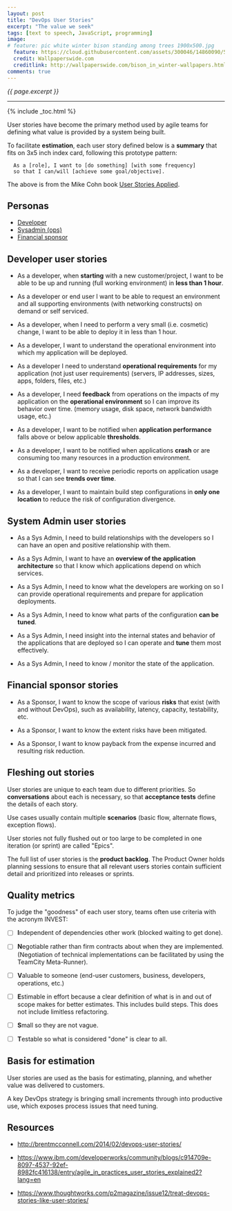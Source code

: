 ```yaml
---
layout: post
title: "DevOps User Stories"
excerpt: "The value we seek"
tags: [text to speech, JavaScript, programming]
image:
# feature: pic white winter bison standing among trees 1900x500.jpg
  feature: https://cloud.githubusercontent.com/assets/300046/14860090/577d55be-0c64-11e6-8f93-6ded4a194ef1.jpg
  credit: Wallpaperswide.com
  creditlink: http://wallpaperswide.com/bison_in_winter-wallpapers.html
comments: true
---
```

<i>{{ page.excerpt }}</i>
<hr />
{% include _toc.html %}

User stories have become the primary method used by agile teams for defining what value is provided by a system being built.

To facilitate <strong>estimation</strong>,
each user story defined below is a <strong>summary</strong> that fits on 3x5 inch index card,
following this prototype pattern:

      As a [role], I want to [do something] [with some frequency]
      so that I can/will [achieve some goal/objective].

The above is from the Mike Cohn book <a target="_blank" href="http://www.amazon.com/dp/0321205685?tag=tbrb-20&link_code=as3&creativeASIN=0321205685&creative=373489&camp=211189">
      User Stories Applied</a>.

## Personas

   * <a href="#Developer">Developer</a>
   * <a href="#Sysadmin">Sysadmin (ops)</a>
   * <a href="#FinancialSponsor">Financial sponsor</a>

<a name="Developer"></a>

## Developer user stories

* As a developer, when <strong>starting</strong> with a new customer/project,
  I want to be able to be up and running (full working environment) in **less than 1 hour**.

* As a developer or end user I want to be able to request an environment and all supporting environments
   (with networking constructs) on demand or self serviced.

* As a developer, when I need to perform a very small (i.e. cosmetic) change,
   I want to be able to deploy it in less than 1 hour.

* As a developer, I want to understand the operational environment into which my application will be deployed.

* As a developer I need to understand **operational requirements** for my application (not just user requirements)
   (servers, IP addresses, sizes, apps, folders, files, etc.)

* As a developer, I need <strong>feedback</strong>
   from operations on the impacts of my application on the **operational environment**
   so I can improve its behavior over time.
   (memory usage, disk space, network bandwidth usage, etc.)

* As a developer, I want to be notified when <strong>application performance</strong>
   falls above or below applicable **thresholds**.

* As a developer, I want to be notified when applications **crash** or are consuming too many resources in a production environment.

* As a developer, I want to receive periodic reports on application usage so that I can see **trends over time**.

* As a developer,
I want to maintain build step configurations in <strong>only one location</strong>
to reduce the risk of configuration divergence.

<a name="Sysadmin"></a>

## System Admin user stories

* As a Sys Admin, I need to build relationships with the developers so I can have an open and positive relationship with them.

* As a Sys Admin, I want to have an **overview of the application architecture** so that
   I know which applications depend on which services.

* As a Sys Admin, I need to know what the developers are working on so I can provide operational requirements and prepare for application deployments.

* As a Sys Admin, I need to know what parts of the configuration **can be tuned**.

* As a Sys Admin, I need insight into the internal states and behavior of the applications that are deployed so I can operate and
   **tune** them most effectively.

* As a Sys Admin, I need to know / monitor the state of the application.

<a name="FinancialSponsor"></a>

## Financial sponsor stories

* As a Sponsor, I want to know the scope of various <strong>risks</strong> that exist
   (with and without DevOps),
   such as availability, latency, capacity, testability, etc.

* As a Sponsor, I want to know the extent risks have been mitigated.

* As a Sponsor, I want to know payback
   from the expense incurred and resulting risk reduction.


<a name="Fleshing"></a>

## Fleshing out stories

User stories are unique to each team due to different priorities.
So <strong>conversations</strong> about each is necessary,
so that
<strong>acceptance tests</strong>
define the details of each story.

Use cases usually contain multiple <strong>scenarios</strong>
(basic flow, alternate flows, exception flows).

User stories not fully flushed out or
too large to be completed in one iteration (or sprint)
are called "Epics".

The full list of user stories is the
**product backlog**.
The Product Owner holds planning sessions to
ensure that all relevant users stories
contain sufficient detail and prioritized
into releases or sprints.

<a name="QualityMetrics"></a>

## Quality metrics

To judge the "goodness" of each user story, teams often use criteria
with the acronym INVEST:

- [ ] **I**ndependent of dependencies other work (blocked waiting to get done).

- [ ] **N**egotiable rather than firm contracts about when they are implemented.
   (Negotiation of technical implementations can be facilitated by using the TeamCity Meta-Runner).

- [ ] **V**aluable to someone (end-user customers, business, developers, operations, etc.)

- [ ] **E**stimable in effort because a clear definition of what is in and out of scope makes for better estimates. 
   This includes build steps.
   This does not include limitless refactoring.

- [ ] **S**mall so they are not vague.

- [ ] **T**estable so what is considered "done" is clear to all.


## Basis for estimation

User stories are used as the basis for estimating, planning, and whether value was delivered to customers.

A key DevOps strategy is bringing small increments through into productive use,
which exposes process issues that need tuning.


## Resources

* http://brentmcconnell.com/2014/02/devops-user-stories/

* https://www.ibm.com/developerworks/community/blogs/c914709e-8097-4537-92ef-8982fc416138/entry/agile_in_practices_user_stories_explained2?lang=en

* https://www.thoughtworks.com/p2magazine/issue12/treat-devops-stories-like-user-stories/
